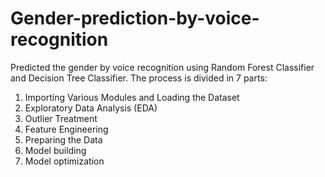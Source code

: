 # Gender-prediction-by-voice-recognition
Predicted the gender by voice recognition using Random Forest Classifier and Decision Tree Classifier. 
The process is divided in 7 parts: 
1. Importing Various Modules and Loading the Dataset
2. Exploratory Data Analysis (EDA)
3. Outlier Treatment
4. Feature Engineering
5. Preparing the Data
6. Model building
7. Model optimization
